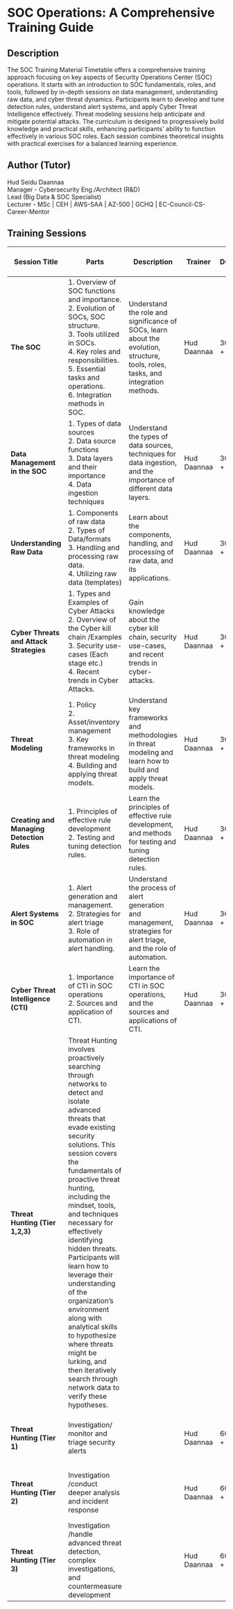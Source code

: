 # SOC Operations: A Comprehensive Training Guide

## Description

The SOC Training Material Timetable offers a comprehensive training approach focusing on key aspects of Security Operations Center (SOC) operations. It starts with an introduction to SOC fundamentals, roles, and tools, followed by in-depth sessions on data management, understanding raw data, and cyber threat dynamics. Participants learn to develop and tune detection rules, understand alert systems, and apply Cyber Threat Intelligence effectively. Threat modeling sessions help anticipate and mitigate potential attacks. The curriculum is designed to progressively build knowledge and practical skills, enhancing participants' ability to function effectively in various SOC roles. Each session combines theoretical insights with practical exercises for a balanced learning experience.

## Author (Tutor)

Hud Seidu Daannaa  
Manager - Cybersecurity Eng./Architect (R&D)  
Lead (Big Data & SOC Specialist)  
Lecturer - MSc | CEH | AWS-SAA | AZ-500 | GCHQ | EC-Council-CS-Career-Mentor

## Training Sessions

| Session Title                         | Parts                                                                                       | Description                                                                                                                                                                               | Trainer       | Duration     | Materials Needed/ Resources                          | Learning Objectives                                                                                         |
|---------------------------------------|---------------------------------------------------------------------------------------------|-------------------------------------------------------------------------------------------------------------------------------------------------------------------------------------------|---------------|--------------|-----------------------------------------------------|--------------------------------------------------------------------------------------------------------------|
| **The SOC**                           | 1. Overview of SOC functions and importance.<br>2. Evolution of SOCs, SOC structure.<br>3. Tools utilized in SOCs.<br>4. Key roles and responsibilities.<br>5. Essential tasks and operations.<br>6. Integration methods in SOC. | Understand the role and significance of SOCs, learn about the evolution, structure, tools, roles, tasks, and integration methods.                                                           | Hud Daannaa   | 30 mins +    | Presentation slides, Demo Environment               |                                                                                                              |
| **Data Management in the SOC**        | 1. Types of data sources<br>2. Data source functions<br>3. Data layers and their importance<br>4. Data ingestion techniques                                | Understand the types of data sources, techniques for data ingestion, and the importance of different data layers.                                                                           | Hud Daannaa   | 30 mins +    | Presentation slides, Demo Environment               |                                                                                                              |
| **Understanding Raw Data**            | 1. Components of raw data<br>2. Types of Data/formats<br>3. Handling and processing raw data.<br>4. Utilizing raw data (templates)                    | Learn about the components, handling, and processing of raw data, and its applications.                                                                                                    | Hud Daannaa   | 30 mins +    | Presentation slides, Demo Environment, Security-data-lake (SIEM) |                                                                                                              |
| **Cyber Threats and Attack Strategies**| 1. Types and Examples of Cyber Attacks<br>2. Overview of the Cyber kill chain /Examples<br>3. Security use-cases (Each stage etc.)<br>4. Recent trends in Cyber Attacks. | Gain knowledge about the cyber kill chain, security use-cases, and recent trends in cyber-attacks.                                                                                          | Hud Daannaa   | 30 mins +    | Presentation slides, Demo Environment               |                                                                                                              |
| **Threat Modeling**                   | 1. Policy<br>2. Asset/inventory management<br>3. Key frameworks in threat modeling<br>4. Building and applying threat models.                       | Understand key frameworks and methodologies in threat modeling and learn how to build and apply threat models.                                                                             | Hud Daannaa   | 30 mins +    | Presentation slides, Demo Environment               |                                                                                                              |
| **Creating and Managing Detection Rules** | 1. Principles of effective rule development<br>2. Testing and tuning detection rules.                              | Learn the principles of effective rule development, and methods for testing and tuning detection rules.                                                                                   | Hud Daannaa   | 30 mins +    | Presentation slides, Demo Environment, Security-data-lake (SIEM) |                                                                                                              |
| **Alert Systems in SOC**              | 1. Alert generation and management.<br>2. Strategies for alert triage<br>3. Role of automation in alert handling.                                | Understand the process of alert generation and management, strategies for alert triage, and the role of automation.                                                                         | Hud Daannaa   | 30 mins +    | Presentation slides, Demo Environment, Security-data-lake (SIEM) |                                                                                                              |
| **Cyber Threat Intelligence (CTI)**   | 1. Importance of CTI in SOC operations<br>2. Sources and application of CTI.                                           | Learn the importance of CTI in SOC operations, and the sources and applications of CTI.                                                                                                    | Hud Daannaa   | 30 mins +    | Presentation slides, Demo Environment, Security-data-lake (SIEM) |                                                                                                              |
| **Threat Hunting (Tier 1,2,3)**       | Threat Hunting involves proactively searching through networks to detect and isolate advanced threats that evade existing security solutions. This session covers the fundamentals of proactive threat hunting, including the mindset, tools, and techniques necessary for effectively identifying hidden threats. Participants will learn how to leverage their understanding of the organization’s environment along with analytical skills to hypothesize where threats might be lurking, and then iteratively search through network data to verify these hypotheses. |                                                                                                              |               |              |                                                     |                                                                                                              |
| **Threat Hunting (Tier 1)**           | Investigation/ monitor and triage security alerts                                                                 |                                                                                                              | Hud Daannaa   | 60 mins +    | Presentation slides, Demo Environment, Security-data-lake (SIEM) |                                                                                                              |
| **Threat Hunting (Tier 2)**           | Investigation /conduct deeper analysis and incident response                                                     |                                                                                                              | Hud Daannaa   | 60 mins +    | Presentation slides, Demo Environment, Security-data-lake (SIEM) |                                                                                                              |
| **Threat Hunting (Tier 3)**           | Investigation /handle advanced threat detection, complex investigations, and countermeasure development          |                                                                                                              | Hud Daannaa   | 60 mins +    | Presentation slides, Demo Environment, Security-data-lake (SIEM) |                                                                                                              |
